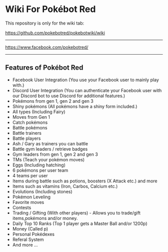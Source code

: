 # Wiki For Pokébot Red

This repository is only for the wiki tab:

https://github.com/pokebotred/pokebotwiki/wiki

---

https://www.facebook.com/pokebotred/

---

## Features of Pokébot Red

* Facebook User Integration (You use your Facebook user to mainly play with.)
* Discord User Integration (You can authenticate your Facebook user with our Discord bot to use Discord for additional features.)
* Pokémons from gen 1, gen 2 and gen 3
* Shiny pokémons (All pokémons have a shiny form included.)
* All types (Including Fairy)
* Moves from Gen 1
* Catch pokémons
* Battle pokémons
* Battle trainers
* Battle players
* Ash / Gary as trainers you can battle
* Battle gym leaders / retrieve badges
* Gym leaders from gen 1, gen 2 and gen 3
* TMs (Teach your pokémon moves)
* Eggs (Including hatching)
* 6 pokémons per user team
* 4 teams per user
* Items during battle such as potions, boosters (X Attack etc.) and more
* Items such as vitamins (Iron, Carbos, Calcium etc.)
* Evolutions (Including stones)
* Pokémon Leveling
* Favorite moves
* Contests
* Trading / Gifting (With other players) - Allows you to trade/gift items,pokémons and/or money.
* Daily Top 10 Ranks (Top 1 player gets a Master Ball and/or 1200p)
* Money (Called p)
* Personal Pokédexes
* Referal System
* And more ...
